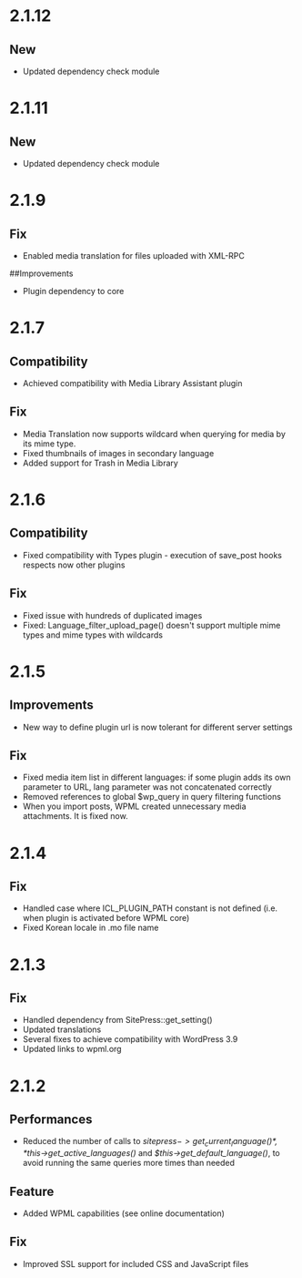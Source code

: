 # 2.1.12

## New
* Updated dependency check module

# 2.1.11

## New
* Updated dependency check module

# 2.1.9

## Fix
* Enabled media translation for files uploaded with XML-RPC

##Improvements
* Plugin dependency to core

# 2.1.7

## Compatibility
* Achieved compatibility with Media Library Assistant plugin

## Fix
* Media Translation now supports wildcard when querying for media by its mime type. 
* Fixed thumbnails of images in secondary language
* Added support for Trash in Media Library

# 2.1.6

## Compatibility
* Fixed compatibility with Types plugin - execution of save_post hooks respects now other plugins

## Fix
* Fixed issue with hundreds of duplicated images
* Fixed: Language_filter_upload_page() doesn't support multiple mime types and mime types with wildcards

# 2.1.5

## Improvements
* New way to define plugin url is now tolerant for different server settings

## Fix
* Fixed media item list in different languages: if some plugin adds its own parameter to URL, lang parameter was not concatenated correctly
* Removed references to global $wp_query in query filtering functions
* When you import posts, WPML created unnecessary media attachments. It is fixed now. 

# 2.1.4

## Fix
* Handled case where ICL_PLUGIN_PATH constant is not defined (i.e. when plugin is activated before WPML core)
* Fixed Korean locale in .mo file name

# 2.1.3

## Fix
* Handled dependency from SitePress::get_setting()
* Updated translations
* Several fixes to achieve compatibility with WordPress 3.9
* Updated links to wpml.org

# 2.1.2

## Performances
* Reduced the number of calls to *$sitepress->get_current_language()*, *$this->get_active_languages()* and *$this->get_default_language()*, to avoid running the same queries more times than needed

## Feature
* Added WPML capabilities (see online documentation)

## Fix
* Improved SSL support for included CSS and JavaScript files
